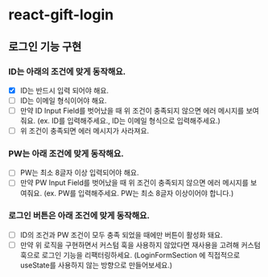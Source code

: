 # react-gift-login

## 로그인 기능 구현

### ID는 아래의 조건에 맞게 동작해요.

- [x] ID는 반드시 입력 되어야 해요.
- [ ] ID는 이메일 형식이어야 해요.
- [ ] 만약 ID Input Field를 벗어났을 때 위 조건이 충족되지 않으면 에러 메시지를 보여줘요. (ex. ID를 입력해주세요., ID는 이메일 형식으로 입력해주세요.)
- [ ] 위 조건이 충족되면 에러 메시지가 사라져요.

### PW는 아래 조건에 맞게 동작해요.

- [ ] PW는 최소 8글자 이상 입력되어야 해요.
- [ ] 만약 PW Input Field를 벗어났을 때 위 조건이 충족되지 않으면 에러 메시지를 보여줘요. (ex. PW를 입력해주세요. PW는 최소 8글자 이상이어야 합니다.)

### 로그인 버튼은 아래 조건에 맞게 동작해요.

- [ ] ID의 조건과 PW 조건이 모두 충족 되었을 때에만 버튼이 활성화 돼요.
- [ ] 만약 위 로직을 구현하면서 커스텀 훅을 사용하지 않았다면 재사용을 고려해 커스텀 훅으로 로그인 기능을 리팩터링하세요. (LoginFormSection 에 직접적으로 useState를 사용하지 않는 방향으로 만들어보세요.)

